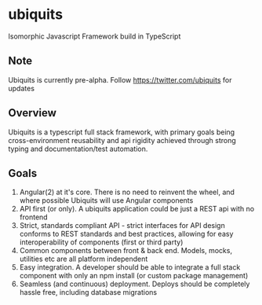 # ubiquits
Isomorphic Javascript Framework build in TypeScript

## Note
Ubiquits is currently pre-alpha. Follow https://twitter.com/ubiquits for updates

## Overview
Ubiquits is a typescript full stack framework, with primary goals being cross-environment reusability and api rigidity achieved through strong typing and documentation/test automation.

## Goals
1. Angular(2) at it's core. There is no need to reinvent the wheel, and where possible Ubiquits will use Angular components
2. API first (or only). A ubiquits application could be just a REST api with no frontend
3. Strict, standards compliant API - strict interfaces for API design conforms to REST standards and best practices, allowing for easy interoperability of components (first or third party)
4. Common components between front & back end. Models, mocks, utilities etc are all platform independent
5. Easy integration. A developer should be able to integrate a full stack component with only an npm install (or custom package management)
6. Seamless (and continuous) deployment. Deploys should be completely hassle free, including database migrations
